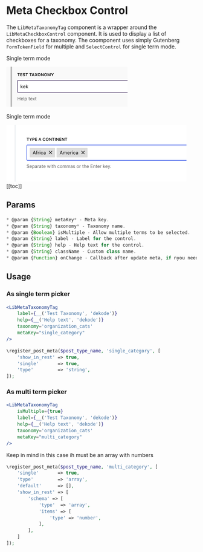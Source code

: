 # Meta Checkbox Control

The `LibMetaTaxonomyTag` component is a wrapper around the `LibMetaCheckboxControl` component. It is used to display a list of checkboxes for a taxonomy.
The coomponent uses simply Gutenberg `FormTokenField` for multiple and `SelectControl` for single term mode.

Single term mode

![Single term picker](./screenshots/single-mode.png)

Single term mode

![Multi term picker](./screenshots/multi-mode.png)
[[toc]]
## Params

```js
* @param {String} metaKey* - Meta key.
* @param {String} taxonomy* - Taxonomy name.
* @param {Boolean} isMultiple - Allow multiple terms to be selected.
* @param {String} label - Label for the control.
* @param {String} help - Help text for the control.
* @param {String} className - Custom class name.
* @param {Function} onChange - Callback after update meta, if nyou need to do something after meta is updated.
```

## Usage

### As single term picker

```jsx
<LibMetaTaxonomyTag
	label={__('Test Taxonomy', 'dekode')}
	help={__('Help text', 'dekode')}
	taxonomy='organization_cats'
	metaKey="single_category"
/>
```

```php
\register_post_meta($post_type_name, 'single_category', [
	'show_in_rest' => true,
	'single'       => true,
	'type'         => 'string',
]);
```

### As multi term picker

```jsx
<LibMetaTaxonomyTag
	isMultiple={true}
	label={__('Test Taxonomy', 'dekode')}
	help={__('Help text', 'dekode')}
	taxonomy='organization_cats'
	metaKey="multi_category"
/>
```

Keep in mind in this case ih must be an array with numbers
```php
\register_post_meta($post_type_name, 'multi_category', [
	'single'       => true,
	'type'         => 'array',
	'default'      => [],
	'show_in_rest' => [
		'schema' => [
			'type'  => 'array',
			'items' => [
				'type' => 'number',
			],
		],
	]
]);
```